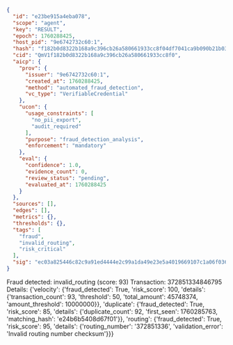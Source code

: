 ```json
{
  "id": "e23be915a4eba078",
  "scope": "agent",
  "key": "RESULT",
  "epoch": 1760288425,
  "host_pid": "9e6742732c60:1",
  "hash": "f182b0d8322b168a9c396cb26a580661933cc8f04df7041ca9b090b21b03eff0",
  "cid": "QmV1f182b0d8322b168a9c396cb26a580661933cc8f0",
  "aicp": {
    "prov": {
      "issuer": "9e6742732c60:1",
      "created_at": 1760288425,
      "method": "automated_fraud_detection",
      "vc_type": "VerifiableCredential"
    },
    "ucon": {
      "usage_constraints": [
        "no_pii_export",
        "audit_required"
      ],
      "purpose": "fraud_detection_analysis",
      "enforcement": "mandatory"
    },
    "eval": {
      "confidence": 1.0,
      "evidence_count": 0,
      "review_status": "pending",
      "evaluated_at": 1760288425
    }
  },
  "sources": [],
  "edges": [],
  "metrics": {},
  "thresholds": {},
  "tags": [
    "fraud",
    "invalid_routing",
    "risk_critical"
  ],
  "sig": "ec03a825446c82c9a91ed4444e2c99a1da49e23e5a4019669107c1a06f036799"
}
```

Fraud detected: invalid_routing (score: 93)
Transaction: 372851334846795
Details: {'velocity': {'fraud_detected': True, 'risk_score': 100, 'details': {'transaction_count': 93, 'threshold': 50, 'total_amount': 45748374, 'amount_threshold': 10000000}}, 'duplicate': {'fraud_detected': True, 'risk_score': 85, 'details': {'duplicate_count': 92, 'first_seen': 1760285763, 'matching_hash': 'e24b6b5408d67f01'}}, 'routing': {'fraud_detected': True, 'risk_score': 95, 'details': {'routing_number': '372851336', 'validation_error': 'Invalid routing number checksum'}}}
